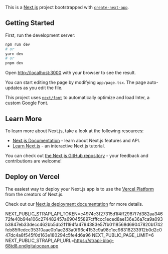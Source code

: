 This is a [Next.js](https://nextjs.org/) project bootstrapped with [`create-next-app`](https://github.com/vercel/next.js/tree/canary/packages/create-next-app).

## Getting Started

First, run the development server:

```bash
npm run dev
# or
yarn dev
# or
pnpm dev
```

Open [http://localhost:3000](http://localhost:3000) with your browser to see the result.

You can start editing the page by modifying `app/page.tsx`. The page auto-updates as you edit the file.

This project uses [`next/font`](https://nextjs.org/docs/basic-features/font-optimization) to automatically optimize and load Inter, a custom Google Font.

## Learn More

To learn more about Next.js, take a look at the following resources:

- [Next.js Documentation](https://nextjs.org/docs) - learn about Next.js features and API.
- [Learn Next.js](https://nextjs.org/learn) - an interactive Next.js tutorial.

You can check out [the Next.js GitHub repository](https://github.com/vercel/next.js/) - your feedback and contributions are welcome!

## Deploy on Vercel

The easiest way to deploy your Next.js app is to use the [Vercel Platform](https://vercel.com/new?utm_medium=default-template&filter=next.js&utm_source=create-next-app&utm_campaign=create-next-app-readme) from the creators of Next.js.

Check out our [Next.js deployment documentation](https://nextjs.org/docs/deployment) for more details.


NEXT_PUBLIC_STRAPI_API_TOKEN=c4974c3f27315d1f4ff2987f7d382aa34672fe40b94e106c274482457a690455897cfffccc1eced8ae136e36a7ca9a093b3847eb33decc462bb5db2f1194fa4794383e57fb0118568d69047820b1742feb85ffedcc35310aae0b1ae283a0f96c4153c9a98c1ec98318233912b0d2c047dc4a8f545f0d163e180294c5fe4d6a96
NEXT_PUBLIC_PAGE_LIMIT=6
NEXT_PUBLIC_STRAPI_API_URL=https://strapi-blog-68td8.ondigitalocean.app

